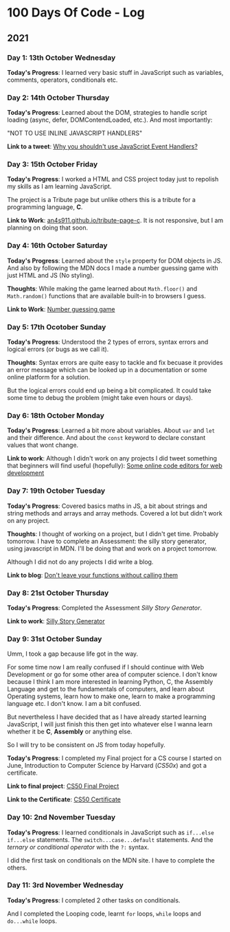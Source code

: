 # 100 Days Of Code - Log

## 2021

### Day 1: 13th October Wednesday

**Today's Progress**: I learned very basic stuff in JavaScript such as variables, comments, operators, conditionals etc.

### Day 2: 14th October Thursday

**Today's Progress**: Learned about the DOM, strategies to handle script loading (async, defer, DOMContendLoaded, etc.). And most importantly: 

"NOT TO USE INLINE JAVASCRIPT HANDLERS"

**Link to a tweet**: [Why you shouldn't use JavaScript Event Handlers?](https://twitter.com/an4s911/status/1448726492767301640)

### Day 3: 15th October Friday

**Today's Progress**: I worked a HTML and CSS project today just to repolish my skills as I am learning JavaScript. 

The project is a Tribute page but unlike others this is a tribute for a programming language, **C**.

**Link to Work**: [an4s911.github.io/tribute-page-c](https://an4s911.github.io/tribute-page-c). It is not responsive, but I am planning on doing that soon.

### Day 4: 16th October Saturday

**Today's Progress**: Learned about the `style` property for DOM objects in JS. And also by following the MDN docs I made a number guessing game with just HTML and JS (No styling).

**Thoughts**: While making the game learned about `Math.floor()` and `Math.random()` functions that are available built-in to browsers I guess.

**Link to Work**: [Number guessing game](https://an4s911.github.io/projects/number-guessing-game)

### Day 5: 17th Ocotober Sunday

**Today's Progress**: Understood the 2 types of errors, syntax errors and logical errors (or bugs as we call it).

**Thoughts**: Syntax errors are quite easy to tackle and fix becuase it provides an error message which can be looked up in a documentation or some online platform for a solution. 

But the logical errors could end up being a bit complicated. It could take some time to debug the problem (might take even hours or days). 

### Day 6: 18th October Monday

**Today's Progress**: Learned a bit more about variables. About `var` and `let` and their difference. And about the `const` keyword to declare constant values that wont change.

**Link to work**: Although I didn't work on any projects I did tweet something that beginners will find useful (hopefully): [Some online code editors for web development](https://twitter.com/an4s911/status/1450145042446827528?s=20https://twitter.com/)

### Day 7: 19th October Tuesday

**Today's Progress**: Covered basics maths in JS, a bit about strings and string methods and arrays and array methods. Covered a lot but didn't work on any project.

**Thoughts**: I thought of working on a project, but I didn't get time. Probably tomorrow. I have to complete an Assessment: the silly story generator, using javascript in MDN. I'll be doing that and work on a project tomorrow.

Although I did not do any projects I did write a blog. 

**Link to blog**: [Don't leave your functions without calling them](https://blog.anasbasheer.tech/dont-leave-your-functions)

### Day 8: 21st October Thursday

**Today's Progress**: Completed the Assessment *Silly Story Generator*.

**Link to work**: [Silly Story Generator](an4s911.github.com/projects/silly-story-generator/)

### Day 9: 31st October Sunday

Umm, I took a gap because life got in the way. 

For some time now I am really confused if I should continue with Web Development or go for some other area of computer science. I don't know because I think I am more interested in learning Python, C, the Assembly Language and get to the fundamentals of computers, and learn about Operating systems, learn how to make one, learn to make a programming language etc. I don't know. I am a bit confused.

But nevertheless I have decided that as I have already started learning JavaScript, I will just finish this then get into whatever else I wanna learn whether it be **C**, **Assembly** or anything else. 

So I will try to be consistent on JS from today hopefully.

**Today's Progress**: I completed my Final project for a CS course I started on June, Introduction to Computer Science by Harvard (*CS50x*) and got a certificate.

**Link to final project**: [CS50 Final Project](https://github.com/an4s911/cs50-final-project)

**Link to the Certificate**: [CS50 Certificate](https://certificates.cs50.io/e2a09a0a-599f-49d3-8f93-2e4240f8fed1)

### Day 10: 2nd November Tuesday

**Today's Progress**: I learned conditionals in JavaScript such as `if...else if...else` statements. The `switch...case...default` statements. And the *ternary or conditional operator* with the `?:` syntax.

I did the first task on conditionals on the MDN site. I have to complete the others.

### Day 11: 3rd November Wednesday

**Today's Progress**: I completed 2 other tasks on conditionals. 

And I completed the Looping code, learnt `for` loops, `while` loops and `do...while` loops.

<!-- **Thoughts:** I really struggled with CSS, but, overall, I feel like I am slowly getting better at it. Canvas is still new for me, but I managed to figure out some basic functionality. -->

<!-- 
### Day 0: February 30, 2016 (Example 1)
##### (delete me or comment me out)

**Today's Progress**: Fixed CSS, worked on canvas functionality for the app.

**Thoughts:** I really struggled with CSS, but, overall, I feel like I am slowly getting better at it. Canvas is still new for me, but I managed to figure out some basic functionality.

**Link to work:** [Calculator App](http://www.example.com)

### Day 0: February 30, 2016 (Example 2)
##### (delete me or comment me out)

**Today's Progress**: Fixed CSS, worked on canvas functionality for the app.

**Thoughts**: I really struggled with CSS, but, overall, I feel like I am slowly getting better at it. Canvas is still new for me, but I managed to figure out some basic functionality.

**Link(s) to work**: [Calculator App](http://www.example.com)


### Day 1: June 27, Monday

**Today's Progress**: I've gone through many exercises on FreeCodeCamp.

**Thoughts** I've recently started coding, and it's a great feeling when I finally solve an algorithm challenge after a lot of attempts and hours spent.

**Link(s) to work**
1. [Find the Longest Word in a String](https://www.freecodecamp.com/challenges/find-the-longest-word-in-a-string)
2. [Title Case a Sentence](https://www.freecodecamp.com/challenges/title-case-a-sentence -->
